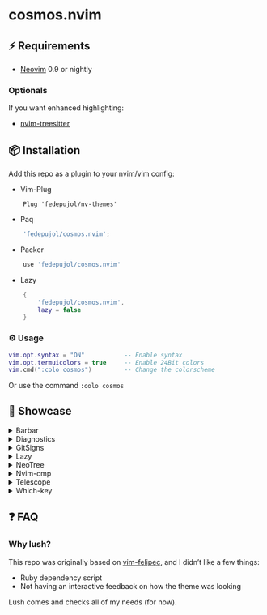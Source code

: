 # cosmos.nvim

## :zap: Requirements

- [Neovim](https://github.com/neovim/neovim) 0.9 or nightly

### Optionals

If you want enhanced highlighting:

- [nvim-treesitter](https://github.com/nvim-treesitter/nvim-treesitter)

## :package: Installation

Add this repo as a plugin to your nvim/vim config:

- Vim-Plug

```vim-script
    Plug 'fedepujol/nv-themes'
```

- Paq

```lua
    'fedepujol/cosmos.nvim';
```

- Packer

```lua
    use 'fedepujol/cosmos.nvim'
```

- Lazy

```lua
    {
        'fedepujol/cosmos.nvim',
        lazy = false
    }
```

### :gear: Usage

```lua
vim.opt.syntax = "ON"           -- Enable syntax
vim.opt.termuicolors = true     -- Enable 24Bit colors
vim.cmd(":colo cosmos")         -- Change the colorscheme
```

Or use the command `:colo cosmos`

## :art: Showcase

<details>
<summary>Barbar</summary>

![barbar](https://user-images.githubusercontent.com/26419570/233708690-24461581-0f26-4944-9a8f-2ee778d8d809.png)
</details>

<details>
<summary>Diagnostics</summary>

![diagnostic](https://user-images.githubusercontent.com/26419570/233708742-ebf387bf-2970-4f4d-bd1c-8a9bda238417.png)
</details>

<details>
<summary>GitSigns</summary>

![gitsigns](https://user-images.githubusercontent.com/26419570/233708750-b0b4f642-b50a-427c-94d0-200654c1f56e.png)
</details>

<details>
<summary>Lazy</summary>

![lazy](https://user-images.githubusercontent.com/26419570/233708755-44c00932-ea45-4eb2-81d0-84b55d6879a6.png)
</details>

<details>
<summary>NeoTree</summary>

![neo-tree](https://user-images.githubusercontent.com/26419570/233708762-bcdd5a76-9dc0-488e-b282-f29b5791421e.png)
</details>

<details>
<summary>Nvim-cmp</summary>

![nvim-cmp](https://user-images.githubusercontent.com/26419570/233708775-ecd623d4-4167-4fe5-a91a-984abcfdfd37.png)
</details>

<details>
<summary>Telescope</summary>

![telescope](https://user-images.githubusercontent.com/26419570/233708782-29dda0a4-bbf8-4e4c-b2cd-ae835abc0733.png)
</details>

<details>
<summary>Which-key</summary>

![which-key](https://user-images.githubusercontent.com/26419570/233708790-bc9997f6-f35f-4f0e-b625-baba8c94b593.png)
</details>

## :question: FAQ

### Why lush?

This repo was originally based on
[vim-felipec](https://github.com/felipec/vim-felipec), and I didn’t like
a few things:

- Ruby dependency script
- Not having an interactive feedback on how the theme was looking

Lush comes and checks all of my needs (for now).
